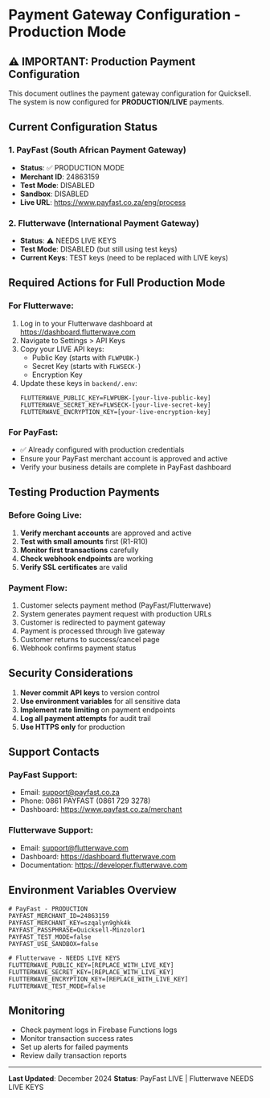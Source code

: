 # Payment Gateway Configuration - Production Mode

## ⚠️ IMPORTANT: Production Payment Configuration

This document outlines the payment gateway configuration for Quicksell. The system is now configured for **PRODUCTION/LIVE** payments.

## Current Configuration Status

### 1. PayFast (South African Payment Gateway)
- **Status**: ✅ PRODUCTION MODE
- **Merchant ID**: 24863159
- **Test Mode**: DISABLED
- **Sandbox**: DISABLED
- **Live URL**: https://www.payfast.co.za/eng/process

### 2. Flutterwave (International Payment Gateway)
- **Status**: ⚠️ NEEDS LIVE KEYS
- **Test Mode**: DISABLED (but still using test keys)
- **Current Keys**: TEST keys (need to be replaced with LIVE keys)

## Required Actions for Full Production Mode

### For Flutterwave:
1. Log in to your Flutterwave dashboard at https://dashboard.flutterwave.com
2. Navigate to Settings > API Keys
3. Copy your LIVE API keys:
   - Public Key (starts with `FLWPUBK-`)
   - Secret Key (starts with `FLWSECK-`)
   - Encryption Key
4. Update these keys in `backend/.env`:
   ```
   FLUTTERWAVE_PUBLIC_KEY=FLWPUBK-[your-live-public-key]
   FLUTTERWAVE_SECRET_KEY=FLWSECK-[your-live-secret-key]
   FLUTTERWAVE_ENCRYPTION_KEY=[your-live-encryption-key]
   ```

### For PayFast:
- ✅ Already configured with production credentials
- Ensure your PayFast merchant account is approved and active
- Verify your business details are complete in PayFast dashboard

## Testing Production Payments

### Before Going Live:
1. **Verify merchant accounts** are approved and active
2. **Test with small amounts** first (R1-R10)
3. **Monitor first transactions** carefully
4. **Check webhook endpoints** are working
5. **Verify SSL certificates** are valid

### Payment Flow:
1. Customer selects payment method (PayFast/Flutterwave)
2. System generates payment request with production URLs
3. Customer is redirected to payment gateway
4. Payment is processed through live gateway
5. Customer returns to success/cancel page
6. Webhook confirms payment status

## Security Considerations

1. **Never commit API keys** to version control
2. **Use environment variables** for all sensitive data
3. **Implement rate limiting** on payment endpoints
4. **Log all payment attempts** for audit trail
5. **Use HTTPS only** for production

## Support Contacts

### PayFast Support:
- Email: support@payfast.co.za
- Phone: 0861 PAYFAST (0861 729 3278)
- Dashboard: https://www.payfast.co.za/merchant

### Flutterwave Support:
- Email: support@flutterwave.com
- Dashboard: https://dashboard.flutterwave.com
- Documentation: https://developer.flutterwave.com

## Environment Variables Overview

```env
# PayFast - PRODUCTION
PAYFAST_MERCHANT_ID=24863159
PAYFAST_MERCHANT_KEY=szqalyn9ghk4k
PAYFAST_PASSPHRASE=Quicksell-Minzolor1
PAYFAST_TEST_MODE=false
PAYFAST_USE_SANDBOX=false

# Flutterwave - NEEDS LIVE KEYS
FLUTTERWAVE_PUBLIC_KEY=[REPLACE_WITH_LIVE_KEY]
FLUTTERWAVE_SECRET_KEY=[REPLACE_WITH_LIVE_KEY]
FLUTTERWAVE_ENCRYPTION_KEY=[REPLACE_WITH_LIVE_KEY]
FLUTTERWAVE_TEST_MODE=false
```

## Monitoring

- Check payment logs in Firebase Functions logs
- Monitor transaction success rates
- Set up alerts for failed payments
- Review daily transaction reports

---

**Last Updated**: December 2024
**Status**: PayFast LIVE | Flutterwave NEEDS LIVE KEYS